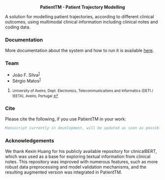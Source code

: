 <p align="center"><b>PatientTM - Patient Trajectory Modelling</b></p>

A solution for modelling patient trajectories, according to different clinical outcomes, using multimodal clinical information including clinical notes and coding data.

<!--
### New Features!

  - Annotate medication information in clinical notes
  - Harmonise the resulting information into their standard definition
  - Store extracted drug information into the OMOP CDM
-->
### Documentation

More documentation about the system and how to run it is available [here](https://github.com/bioinformatics-ua/PatientTM/wiki).


### Team
  * João F. Silva<sup id="a1">[1](#f1)</sup>
  * Sérgio Matos<sup id="a1">[1](#f1)</sup>

1. <small id="f1"> University of Aveiro, Dept. Electronics, Telecommunications and Informatics (DETI / IEETA), Aveiro, Portugal </small> [↩](#a1)

### Cite

Please cite the following, if you use PatientTM in your work:

```bib
Manuscript currently in development, will be updated as soon as possible.
```

<!--
### Issues
Please let us know if there are any
[issues](https://github.com/bioinformatics-ua/PatientTM/issues).

### License
PatientTM is under GPL-3.0 license. For more information, click
[here](https://github.com/bioinformatics-ua/PatientTM/blob/master/LICENSE).
-->

### Acknowledgements

We thank Kexin Huang for his publicly available repository for clinicalBERT, which was used as a base for exploring textual information from clinical notes. This repository was improved with numerous features, such as more robust data preprocessing and model validation mechanisms, and the resulting augmented version was integrated in PatientTM.

